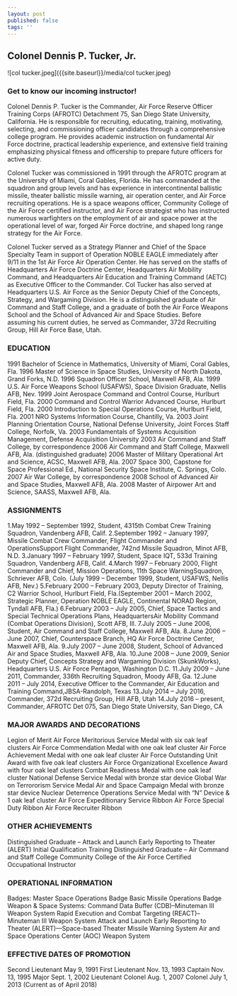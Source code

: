 ```yaml
---
layout: post
published: false
tags: ''
---
```

## Colonel Dennis P. Tucker, Jr.

![col tucker.jpeg]({{site.baseurl}}/media/col tucker.jpeg)

### Get to know our  incoming instructor!
Colonel Dennis P. Tucker is the Commander, Air Force Reserve Officer Training Corps (AFROTC) Detachment 75, San Diego State University, California. He is responsible for recruiting, educating, training, motivating, selecting, and commissioning officer candidates through a comprehensive college program. He provides academic instruction on fundamental Air Force doctrine, practical leadership experience, and extensive field training emphasizing physical fitness and officership to prepare future officers for active duty.

Colonel Tucker was commissioned in 1991 through the AFROTC program at the University of Miami, Coral Gables, Florida. He has commanded at the squadron and group levels and has experience in intercontinental ballistic missile, theater ballistic missile warning, air operation center, and Air Force recruiting operations. He is a space weapons officer, Community College of the Air Force certified instructor, and Air Force strategist who has instructed numerous warfighters on the employment of air and space power at the operational level of war, forged Air Force doctrine, and shaped long range strategy for the Air Force.

Colonel Tucker served as a Strategy Planner and Chief of the Space Specialty Team in support of Operation NOBLE EAGLE immediately after 9/11 in the 1st Air Force Air Operation Center. He has served on the staffs of Headquarters Air Force Doctrine Center, Headquarters Air Mobility Command, and Headquarters Air Education and Training Command (AETC) as Executive Officer to the Commander. Col Tucker has also served at Headquarters U.S. Air Force as the Senior Deputy Chief of the Concepts, Strategy, and Wargaming Division. He is a distinguished graduate of Air Command and Staff College, and a graduate of both the Air Force Weapons School and the School of Advanced Air and Space Studies. Before assuming his current duties, he served as Commander, 372d Recruiting Group, Hill Air Force Base, Utah.

### EDUCATION
1991 Bachelor of Science in Mathematics, University of Miami, Coral Gables, Fla.
1996 Master of Science in Space Studies, University of North Dakota, Grand Forks, N.D.
1996 Squadron Officer School, Maxwell AFB, Ala.
1999 U.S. Air Force Weapons School (USAFWS), Space Division Graduate, Nellis AFB, Nev.
1999 Joint Aerospace Command and Control Course, Hurlburt Field, Fla.
2000 Command and Control Warrior Advanced Course, Hurlburt Field, Fla.
2000 Introduction to Special Operations Course, Hurlburt Field, Fla.
2001 NRO Systems Information Course, Chantilly, Va.
2003 Joint Planning Orientation Course, National Defense University, Joint Forces Staff College, Norfolk, Va.
2003 Fundamentals of Systems Acquisition Management, Defense Acquisition University
2003 Air Command and Staff College, by correspondence
2006 Air Command and Staff College, Maxwell AFB, Ala. (distinguished graduate)
2006 Master of Military Operational Art and Science, ACSC, Maxwell AFB, Ala.
2007 Space 300, Capstone for Space Professional Ed., National Security Space Institute, C. Springs, Colo.
2007 Air War College, by correspondence
2008 School of Advanced Air and Space Studies, Maxwell AFB, Ala.
2008 Master of Airpower Art and Science, SAASS, Maxwell AFB, Ala.

### ASSIGNMENTS
1.May 1992 – September 1992, Student, 4315th Combat Crew Training Squadron, Vandenberg AFB, Calif.
2.September 1992 – January 1997, Missile Combat Crew Commander, Flight Commander and OperationsSupport Flight Commander, 742nd Missile Squadron, Minot AFB, N.D.
3.January 1997 – February 1997, Student, Space IQT, 533d Training Squadron, Vandenberg AFB, Calif.
4.March 1997 – February 2000, Flight Commander and Chief, Mission Operations, 11th Space WarningSquadron, Schriever AFB, Colo. (July 1999 – December 1999, Student, USAFWS, Nellis AFB, Nev.)
5.February 2000 – February 2003, Deputy Director of Training, C2 Warrior School, Hurlburt Field, Fla.(September 2001 – March 2002, Strategic Planner, Operation NOBLE EAGLE, Continental NORAD Region, Tyndall AFB, Fla.)
6.February 2003 – July 2005, Chief, Space Tactics and Special Technical Operations Plans, HeadquartersAir Mobility Command (Combat Operations Division), Scott AFB, Ill.
7.July 2005 – June 2006, Student, Air Command and Staff College, Maxwell AFB, Ala.
8.June 2006 – June 2007, Chief, Counterspace Branch, HQ Air Force Doctrine Center, Maxwell AFB, Ala.
9.July 2007 – June 2008, Student, School of Advanced Air and Space Studies, Maxwell AFB, Ala.
10.June 2008 – June 2009, Senior Deputy Chief, Concepts Strategy and Wargaming Division (SkunkWorks), Headquarters U.S. Air Force Pentagon, Washington D.C.
11.July 2009 – June 2011, Commander, 336th Recruiting Squadron, Moody AFB, Ga.
12.June 2011 – July 2014, Executive Officer to the Commander, Air Education and Training Command,JBSA-Randolph, Texas
13.July 2014 – July 2016, Commander, 372d Recruiting Group, Hill AFB, Utah
14.July 2016 – present, Commander, AFROTC Det 075, San Diego State University, San Diego, CA

### MAJOR AWARDS AND DECORATIONS
Legion of Merit
Air Force Meritorious Service Medal with six oak leaf clusters
Air Force Commendation Medal with one oak leaf cluster
Air Force Achievement Medal with one oak leaf cluster
Air Force Outstanding Unit Award with five oak leaf clusters
Air Force Organizational Excellence Award with four oak leaf clusters
Combat Readiness Medal with one oak leaf cluster
National Defense Service Medal with bronze star device
Global War on Terrororism Service Medal
Air and Space Campaign Medal with bronze star device
Nuclear Deterrence Operations Service Medal with “N” Device & 1 oak leaf cluster
Air Force Expeditionary Service Ribbon
Air Force Special Duty Ribbon
Air Force Recruiter Ribbon

### OTHER ACHIEVEMENTS
Distinguished Graduate – Attack and Launch Early Reporting to Theater (ALERT) Initial Qualification Training
Distinguished Graduate – Air Command and Staff College
Community College of the Air Force Certified Occupational Instructor

### OPERATIONAL INFORMATION
Badges:
Master Space Operations Badge
Basic Missile Operations Badge
Weapon & Space Systems:
Command Data Buffer (CDB)–Minuteman III Weapon System
Rapid Execution and Combat Targeting (REACT)–Minuteman III Weapon System
Attack and Launch Early Reporting to Theater (ALERT)—Space-based Theater Missile Warning System
Air and Space Operations Center (AOC) Weapon System

### EFFECTIVE DATES OF PROMOTION
Second Lieutenant May 9, 1991
First Lieutenant Nov. 13, 1993
Captain Nov. 13, 1995
Major Sept. 1, 2002
Lieutenant Colonel Aug. 1, 2007
Colonel July 1, 2013
(Current as of April 2018)





